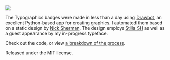 <img src="https://raw.github.com/djrrb/BadgeBot/master/badges.jpg" />

<p>The Typographics badges were made in less than a day using <a href="http://drawbot.readthedocs.org">Drawbot</a>, an excellent Python-based app for creating graphics. I automated them based on a static design by <a href="http://www.nicksherman.com">Nick Sherman</a>. The design employs <a href="https://www.myfonts.com/fonts/efscangraphic/stilla-sh/?refby=n">Stilla SH</a> as well as a guest appearance by my in-progress typeface.</p>

<p>Check out the code, or view <a href="http://djr.com/misc/typographicsbadge/">a breakdown of the process</a>.</p>

<p>Released under the MIT license.</p>